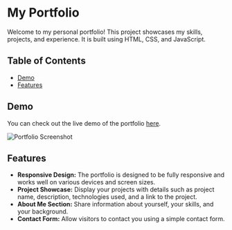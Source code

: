 # My Portfolio

Welcome to my personal portfolio! This project showcases my skills, projects, and experience. It is built using HTML, CSS, and JavaScript.

## Table of Contents
- [Demo](#demo)
- [Features](#features)

## Demo

You can check out the live demo of the portfolio [here](https://kjarj54.github.io/Portafolio/Portafolio/index).

![Portfolio Screenshot](screenshot.png)

## Features

- **Responsive Design:** The portfolio is designed to be fully responsive and works well on various devices and screen sizes.
- **Project Showcase:** Display your projects with details such as project name, description, technologies used, and a link to the project.
- **About Me Section:** Share information about yourself, your skills, and your background.
- **Contact Form:** Allow visitors to contact you using a simple contact form.

